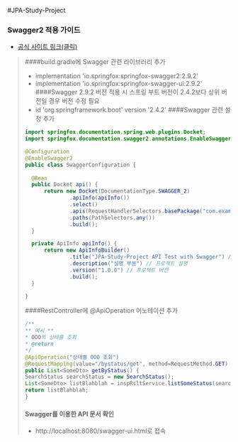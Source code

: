 #JPA-Study-Project

### Swagger2 적용 가이드
* [공식 사이트 링크(클릭)](https://swagger.io/resources/articles/documenting-apis-with-swagger/)
> ####build.gradle에 Swagger 관련 라이브러리 추가
> * implementation 'io.springfox:springfox-swagger2:2.9.2'
> * implementation 'io.springfox:springfox-swagger-ui:2.9.2'
> ####Swagger 2.9.2 버전 적용 시 스프링 부트 버전이 2.4.2보다 상위 버전일 경우 버전 수정 필요
> * id 'org.springframework.boot' version '2.4.2'
> ####Swagger 관련 설정 추가
> ```java
> import springfox.documentation.spring.web.plugins.Docket;
> import springfox.documentation.swagger2.annotations.EnableSwagger2;
>
> @Configuration
> @EnableSwagger2
> public class SwaggerConfiguration {
>  
>   @Bean
>   public Docket api() {
>       return new Docket(DocumentationType.SWAGGER_2)
>               .apiInfo(apiInfo())
>               .select()
>               .apis(RequestHandlerSelectors.basePackage("com.example.jpasample")) // 프로젝트 패키지 경로에 맞게 수정
>               .paths(PathSelectors.any())
>               .build();
>   }
>
>   private ApiInfo apiInfo() {
>       return new ApiInfoBuilder()
>               .title("JPA-Study-Project API Test with Swagger") // 프로젝트 제목
>               .description("설명 부분") // 프로젝트 설명
>               .version("1.0.0") // 프로젝트 버전
>               .build();
>   }
>
>}
>```
> ####RestController에 @ApiOperation 어노테이션 추가
> ```java
> /**
> ** 예시 **
> * OOO의 상태를 조회
> * @return 
> */
> @ApiOperation("상태별 OOO 조회")
> @RequestMapping(value="/bystatus/get", method=RequestMethod.GET)
> public List<SomeDto> getByStatus() {
> SearchStatus searchStatus = new SearchStatus();
> List<SomeDto> listBlahblah = inspRsltService.listSomeStatus(searchStatus);
> return listBlahblah;
> }
> ```
> #### Swagger를 이용한 API 문서 확인
> * http://localhost:8080/swagger-ui.html로 접속